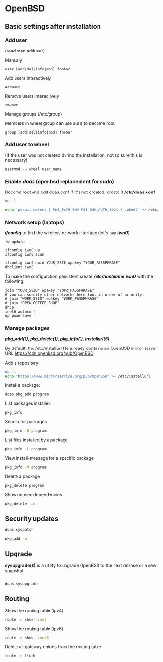 # OpenBSD
## Basic settings after installation

### Add user

(read man adduser)

Manualy
```shell
user [add|del|info|mod] foobar
```
Add users interactively
```shell
adduser
```
Remove users interactively
```shell
rmuser
```
Manage groups (/etc/group)

Members in wheel group can use su(1) to become root. 

```shell
group [add|del|info|mod] foobar
```

### Add user to wheel
(If the user was not created during the installation, not so sure this is necessary)

```bash
usermod -G wheel user_name
```

### Enable _doas_ (openbsd replacement for sudo)
Become root and edit doas.conf
if it's not created, create it __/etc/doas.conf__

```bash
su -l

echo "permit setenv { PKG_PATH ENV PS1 SSH_AUTH_SOCK } :wheel" >> /etc/doas.conf
```
### Network setup (laptops)

***ifconfig*** to find the wireless network interface (let's say ***iwn0***)

```
fw_update

ifconfig iwn0 up
ifconfig iwn0 scan

ifconfig iwn0 nwid YOUR_SSID wpakey "YOUR_PASSPHRASE"
dhclient iwn0

```
To make the configuration persistent create ***/etc/hostname.iwn0*** with the following:

```
join "YOUR_SSID" wpakey "YOUR_PASSPHRASE"
# you can specify other networks here too, in order of priority:
# join "WORK_SSID" wpakey "WORK_PASSPHRASE"
# join "OPEN_COFFEE_SHOP"
dhcp
inet6 autoconf
up powersave

```

### Manage packages
***pkg_add(1), pkg_delete(1), pkg_info(1), installurl(5)***

By default, the /etc/installurl file already contains an OpenBSD mirror server URL
https://cdn.openbsd.org/pub/OpenBSD

Add a repository:

```bash
su -l
echo "https://www.mirrorservice.org/pub/OpenBSD" >> /etc/installurl
```

Install a package:

```bash
doas pkg_add program
```
List packages installed
```bash
pkg_info
```
Search for packages
```bash
pkg_info -Q program
```
List files installed by a package
```bash
pkg_info -L program
```
View install-message for a specific package
```bash
pkg_info -M program
```
Delete a package
```bash
pkg_delete program
```
Show unused dependencies
```bash
pkg_delete -an
```

## Security updates

```bash
doas syspatch

pkg_add -u
```

## Upgrade

**sysupgrade(8)** is a utility to upgrade OpenBSD to the next release or a new snapshot

```bash

doas sysupgrade

```


## Routing

Show the routing table (ipv4)
```bash
route -n show -inet
```
Show the routing table (ipv6)

```bash
route -n show -inet6
```
Delete all gateway entries from the routing table
```bash
route -n flush
```
